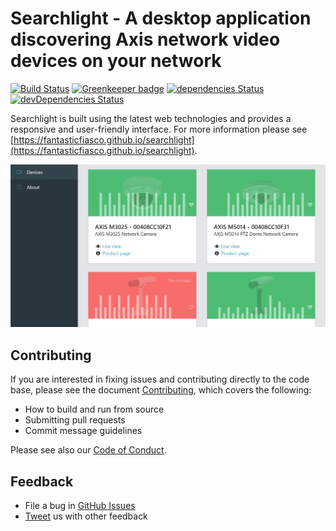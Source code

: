# Searchlight - A desktop application discovering Axis network video devices on your network

[![Build Status](https://travis-ci.org/FantasticFiasco/searchlight.svg?branch=master)](https://travis-ci.org/FantasticFiasco/searchlight)
[![Greenkeeper badge](https://badges.greenkeeper.io/FantasticFiasco/searchlight.svg)](https://greenkeeper.io/)
[![dependencies Status](https://david-dm.org/FantasticFiasco/searchlight/status.svg)](https://david-dm.org/FantasticFiasco/searchlight)
[![devDependencies Status](https://david-dm.org/FantasticFiasco/searchlight/dev-status.svg)](https://david-dm.org/FantasticFiasco/searchlight?type=dev)

Searchlight is built using the latest web technologies and provides a responsive and user-friendly interface. For more information please see [https://fantasticfiasco.github.io/searchlight](https://fantasticfiasco.github.io/searchlight).

![alt text](./doc/resources/app-screenshot.jpg "Application screenshot")

## Contributing

If you are interested in fixing issues and contributing directly to the code base, please see the document [Contributing](./.github/CONTRIBUTING.md), which covers the following:

- How to build and run from source
- Submitting pull requests
- Commit message guidelines

Please see also our [Code of Conduct](./.github/CODE_OF_CONDUCT.md).

## Feedback

- File a bug in [GitHub Issues](https://github.com/FantasticFiasco/searchlight/issues)
- [Tweet](https://twitter.com/FantasticFiasco) us with other feedback
